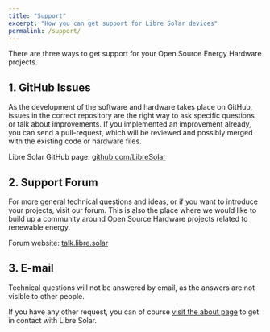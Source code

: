 ```yaml
---
title: "Support"
excerpt: "How you can get support for Libre Solar devices"
permalink: /support/
---
```


There are three ways to get support for your Open Source Energy Hardware projects.

## 1. GitHub Issues

As the development of the software and hardware takes place on GitHub, issues in the correct repository are the right way to ask specific questions or talk about improvements. If you implemented an improvement already, you can send a pull-request, which will be reviewed and possibly merged with the existing code or hardware files.

Libre Solar GitHub page: [github.com/LibreSolar](https://github.com/LibreSolar)

## 2. Support Forum

For more general technical questions and ideas, or if you want to introduce your projects, visit our forum. This is also the place where we would like to build up a community around Open Source Hardware projects related to renewable energy.

Forum website: [talk.libre.solar](https://talk.libre.solar)

## 3. E-mail

Technical questions will not be answered by email, as the answers are not visible to other people.

If you have any other request, you can of course [visit the about page](/about/) to get in contact with Libre Solar.
